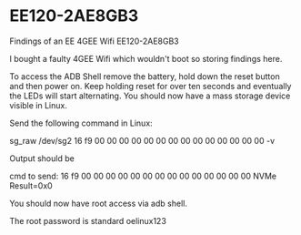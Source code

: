 # EE120-2AE8GB3
Findings of an EE 4GEE Wifi EE120-2AE8GB3

I bought a faulty 4GEE Wifi which wouldn't boot so storing findings here.

To access the ADB Shell remove the battery, hold down the reset button and then power on. 
Keep holding reset for over ten seconds and eventually the LEDs will start alternating.
You should now have a mass storage device visible in Linux.

Send the following command in Linux:

sg_raw /dev/sg2 16 f9 00 00 00 00 00 00 00 00 00 00 00 00 00 00 -v

Output should be

cmd to send: 
16 f9 00 00 00 00 00 00  00 00 00 00 00 00 00 00
NVMe Result=0x0

You should now have root access via adb shell.

The root password is standard oelinux123
